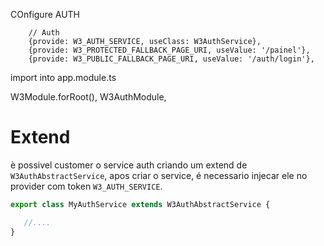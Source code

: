 

COnfigure AUTH

        // Auth
        {provide: W3_AUTH_SERVICE, useClass: W3AuthService},
        {provide: W3_PROTECTED_FALLBACK_PAGE_URI, useValue: '/painel'},
        {provide: W3_PUBLIC_FALLBACK_PAGE_URI, useValue: '/auth/login'},



import into app.module.ts

W3Module.forRoot(),
W3AuthModule,



# Extend
è possivel customer o service auth criando um extend de `W3AuthAbstractService`,
apos criar o service, é necessario injecar ele no provider com token  `W3_AUTH_SERVICE`.

```js
export class MyAuthService extends W3AuthAbstractService {

   //....
}
```